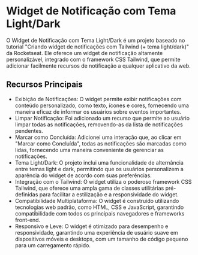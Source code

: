 # Widget de Notificação com Tema Light/Dark
O Widget de Notificação com Tema Light/Dark é um projeto baseado no tutorial "Criando widget de notificações com Tailwind (+ tema light/dark)" da Rocketseat. Ele oferece um widget de notificação altamente personalizável, integrado com o framework CSS Tailwind, que permite adicionar facilmente recursos de notificação a qualquer aplicativo da web.

## Recursos Principais
- Exibição de Notificações: O widget permite exibir notificações com conteúdo personalizado, como texto, ícones e cores, fornecendo uma maneira eficaz de informar os usuários sobre eventos importantes.
- Limpar Notificação: Foi adicionado um recurso que permite ao usuário limpar todas as notificações, removendo-as da lista de notificações pendentes.
- Marcar como Concluída: Adicionei uma interação que, ao clicar em "Marcar como Concluída", todas as notificações são marcadas como lidas, fornecendo uma maneira conveniente de gerenciar as notificações.
- Tema Light/Dark: O projeto inclui uma funcionalidade de alternância entre temas light e dark, permitindo que os usuários personalizem a aparência do widget de acordo com suas preferências.
- Integração com o Tailwind: O widget utiliza o poderoso framework CSS Tailwind, que oferece uma ampla gama de classes utilitárias pré-definidas para facilitar a estilização e a responsividade do widget.
- Compatibilidade Multiplataforma: O widget é construído utilizando tecnologias web padrão, como HTML, CSS e JavaScript, garantindo compatibilidade com todos os principais navegadores e frameworks front-end.
- Responsivo e Leve: O widget é otimizado para desempenho e responsividade, garantindo uma experiência de usuário suave em dispositivos móveis e desktops, com um tamanho de código pequeno para um carregamento rápido.
